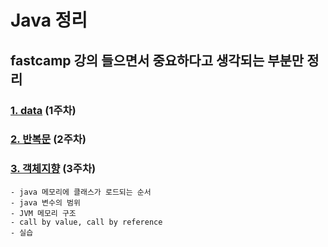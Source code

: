 # Java 정리

## fastcamp 강의 들으면서 중요하다고 생각되는 부분만 정리

### [1. data](/src/basic/Readme.md) (1주차)
### [2. 반복문](/src/basic/forloop.md) (2주차) 
### [3. 객체지향](/src/object/Readme.md) (3주차)
    - java 메모리에 클래스가 로드되는 순서
    - java 변수의 범위
    - JVM 메모리 구조
    - call by value, call by reference
    - 실습
